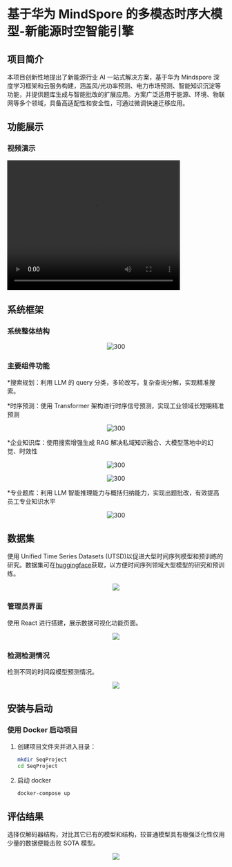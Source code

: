 # 基于华为 MindSpore 的多模态时序大模型-新能源时空智能引擎

## 项目简介

本项目创新性地提出了新能源行业 AI 一站式解决方案，基于华为 Mindspore 深度学习框架和云服务构建，涵盖风/光功率预测、电力市场预测、智能知识沉淀等功能，并提供题库生成与智能批改的扩展应用。方案广泛适用于能源、环境、物联网等多个领域，具备高适配性和安全性，可通过微调快速迁移应用。

## 功能展示

### 视频演示

<video width="400" height="300" controls>
  <source src="./figures/video.mp4" type="video/mp4">
</video>

## 系统框架

### 系统整体结构

<p align="center">
<img src="./figures/frame.png" alt="300" align=center />
</p>

### 主要组件功能

\*搜索规划：利用 LLM 的 query 分类，多轮改写，复杂查询分解，实现精准搜索。

\*时序预测：使用 Transformer 架构进行时序信号预测，实现工业领域长短期精准预测

<p align="center">
<img src="./figures/squ_model.png" alt="300" align=center />
</p>

\*企业知识库：使用搜索增强生成 RAG 解决私域知识融合、大模型落地中的幻觉、时效性

<p align="center">
<img src="./figures/rag.png" alt="300" align=center />
</p>
<p align="center">
<img src="./figures/rag_1.png" alt="300" align=center />
</p>

\*专业题库：利用 LLM 智能推理能力与概括归纳能力，实现出题批改，有效提高员工专业知识水平

<p align="center">
<img src="./figures/tiku.png" alt="300" align=center />
</p>

## 数据集

使用 Unified Time Series Datasets (UTSD)以促进大型时间序列模型和预训练的研究。数据集可在[huggingface](https://huggingface.co/datasets/thuml/UTSD)获取，以方便时间序列领域大型模型的研究和预训练。

<p align="center">
<img src="./figures/utsd.png" align=center />
</p>

### 管理员界面

使用 React 进行搭建，展示数据可视化功能页面。

<p align="center">
<img src="./figures/admin.png" align=center />
</p>

### 检测检测情况

检测不同的时间段模型预测情况。

<p align="center">
<img src="./figures/DiffTime.png" align=center />
</p>

## 安装与启动

### 使用 Docker 启动项目

1. 创建项目文件夹并进入目录：

   ```bash
   mkdir SeqProject
   cd SeqProject
   ```

2. 启动 docker

   ```bash
   docker-compose up
   ```

## 评估结果

选择仅解码器结构，对比其它已有的模型和结构，较普通模型具有极强泛化性仅用少量的数据便能击败 SOTA 模型。

<p align="center">
<img src="./figures/result.png" align=center />
</p>
